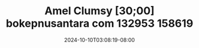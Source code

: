 --- 
title: "Amel Clumsy [30;00] bokepnusantara com 132953 158619"
description: "   video bokep Amel Clumsy [30;00] bokepnusantara com 132953 158619 dood    "
date: 2024-10-10T03:08:19-08:00
file_code: "61clo2x768c4"
draft: false
cover: "e5auhopib84r1wwt.jpg"
tags: ["Amel", "Clumsy", "bokepnusantara", "com", "bokep-indo", "bokep-viral", "bokep-ig"]
length: 1801
fld_id: "1482658"
foldername: "Amel clumsy"
categories: ["Amel clumsy"]
views: 0
---